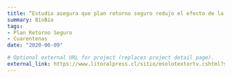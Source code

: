 ```yaml
---
title: “Estudio asegura que plan retorno seguro redujo el efecto de la cuarentena en un 78%.”
summary: BíoBío
tags:
- Plan Retorno Seguro
- Cuarentenas
date: "2020-06-09"

# Optional external URL for project (replaces project detail page).
external_link: https://www.litoralpress.cl/sitio/msolotextortv.cshtml?session=OEe0B+T/4tspaNc7OmapW02c2ySowcAviy0MoLp7kBy82cdV17c1ZnuR3tduHq3utdSVmHhpG6zPCxb2Ays2zg==
---
```

